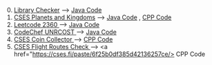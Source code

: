 0) <a href="https://judge.yosupo.jp/problem/scc">Library Checker</a>  -->  <a href="https://judge.yosupo.jp/submission/148370">Java Code </a>
1) <a href="https://cses.fi/problemset/task/1683/">CSES Planets and Kingdoms</a>  -->   <a href="https://cses.fi/paste/598ffc9ad7352056625135/"> Java Code</a> ,  <a href="https://cses.fi/paste/d77341975867a5e762520a/"> CPP Code</a>
2) <a href="https://leetcode.com/problems/longest-cycle-in-a-graph/"> Leetcode 2360 </a>  -->  <a href="https://leetcode.com/submissions/detail/987471626/"> Java Code</a>
3) <a href="https://www.codechef.com/problems/UNRCOST"> CodeChef UNRCOST </a>    --> <a href="https://www.codechef.com/viewsolution/99847334"> Java Code</a>
4) <a href="https://cses.fi/problemset/task/1686/"> CSES Coin Collector </a>   --> <a href="https://cses.fi/paste/306f389b728d914c62572d/"> CPP Code </a>
5) <a href="https://cses.fi/problemset/task/1682/"> CSES Flight Routes Check </a>  -->  <a href="https://cses.fi/paste/6f25b0df385d42136257ce/> CPP Code </a>
